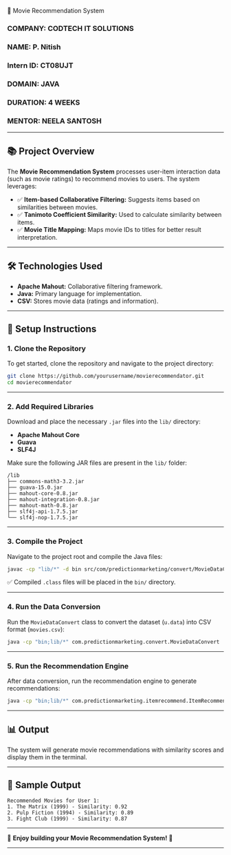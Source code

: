 🎥 Movie Recommendation System

### COMPANY: **CODTECH IT SOLUTIONS**  
### NAME: **P. Nitish**  
### Intern ID: **CT08UJT**  
### DOMAIN: **JAVA**  
### DURATION: **4 WEEKS**  
### MENTOR: **NEELA SANTOSH**  

---

## 📚 Project Overview
The **Movie Recommendation System** processes user-item interaction data (such as movie ratings) to recommend movies to users. The system leverages:

- ✅ **Item-based Collaborative Filtering:** Suggests items based on similarities between movies.  
- ✅ **Tanimoto Coefficient Similarity:** Used to calculate similarity between items.  
- ✅ **Movie Title Mapping:** Maps movie IDs to titles for better result interpretation.

---

## 🛠️ Technologies Used
- **Apache Mahout:** Collaborative filtering framework.  
- **Java:** Primary language for implementation.  
- **CSV:** Stores movie data (ratings and information).

---

## 🚀 Setup Instructions

### 1. Clone the Repository
To get started, clone the repository and navigate to the project directory:

```bash
git clone https://github.com/yourusername/movierecommendator.git
cd movierecommendator
```

---

### 2. Add Required Libraries

Download and place the necessary `.jar` files into the `lib/` directory:

- **Apache Mahout Core**  
- **Guava**  
- **SLF4J**  

Make sure the following JAR files are present in the `lib/` folder:

```
/lib
├── commons-math3-3.2.jar
├── guava-15.0.jar
├── mahout-core-0.8.jar
├── mahout-integration-0.8.jar
├── mahout-math-0.8.jar
├── slf4j-api-1.7.5.jar
└── slf4j-nop-1.7.5.jar
```

---

### 3. Compile the Project
Navigate to the project root and compile the Java files:

```bash
javac -cp "lib/*" -d bin src/com/predictionmarketing/convert/MovieDataConvert.java src/com/predictionmarketing/itemrecommend/ItemRecommend.java
```

✅ Compiled `.class` files will be placed in the `bin/` directory.

---

### 4. Run the Data Conversion
Run the `MovieDataConvert` class to convert the dataset (`u.data`) into CSV format (`movies.csv`):

```bash
java -cp "bin;lib/*" com.predictionmarketing.convert.MovieDataConvert
```

---

### 5. Run the Recommendation Engine
After data conversion, run the recommendation engine to generate recommendations:

```bash
java -cp "bin;lib/*" com.predictionmarketing.itemrecommend.ItemRecommend
```

---

## 📊 Output

The system will generate movie recommendations with similarity scores and display them in the terminal.

---

## 📸 Sample Output

```
Recommended Movies for User 1:
1. The Matrix (1999) - Similarity: 0.92
2. Pulp Fiction (1994) - Similarity: 0.89
3. Fight Club (1999) - Similarity: 0.87
```

---

🎉 **Enjoy building your Movie Recommendation System!** 🎉

---
